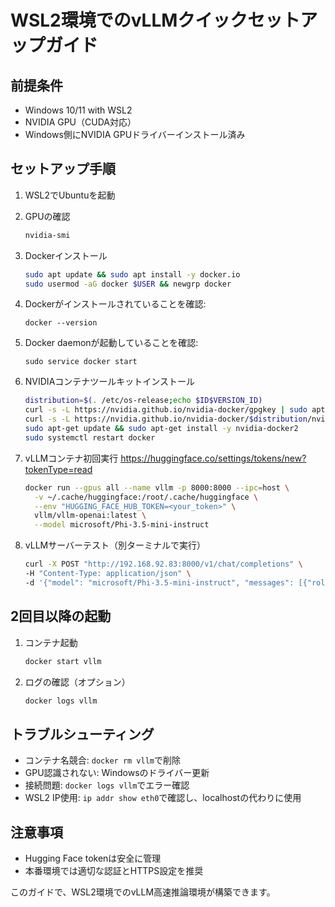 # WSL2環境でのvLLMクイックセットアップガイド

## 前提条件
- Windows 10/11 with WSL2
- NVIDIA GPU（CUDA対応）
- Windows側にNVIDIA GPUドライバーインストール済み
 

## セットアップ手順

1. WSL2でUbuntuを起動

2. GPUの確認
   ```bash
   nvidia-smi
   ```

3. Dockerインストール
   ```bash
   sudo apt update && sudo apt install -y docker.io
   sudo usermod -aG docker $USER && newgrp docker
   ```
1. Dockerがインストールされていることを確認:
   ```
   docker --version
   ```
2. Docker daemonが起動していることを確認:
   ```
   sudo service docker start
   ```
4. NVIDIAコンテナツールキットインストール
   ```bash
   distribution=$(. /etc/os-release;echo $ID$VERSION_ID)
   curl -s -L https://nvidia.github.io/nvidia-docker/gpgkey | sudo apt-key add -
   curl -s -L https://nvidia.github.io/nvidia-docker/$distribution/nvidia-docker.list | sudo tee /etc/apt/sources.list.d/nvidia-docker.list
   sudo apt-get update && sudo apt-get install -y nvidia-docker2
   sudo systemctl restart docker
   ```

5. vLLMコンテナ初回実行
   https://huggingface.co/settings/tokens/new?tokenType=read
   ```bash
   docker run --gpus all --name vllm -p 8000:8000 --ipc=host \
     -v ~/.cache/huggingface:/root/.cache/huggingface \
     --env "HUGGING_FACE_HUB_TOKEN=<your_token>" \
     vllm/vllm-openai:latest \
     --model microsoft/Phi-3.5-mini-instruct
   ```

7. vLLMサーバーテスト（別ターミナルで実行）
   ```bash
   curl -X POST "http://192.168.92.83:8000/v1/chat/completions" \
   -H "Content-Type: application/json" \
   -d '{"model": "microsoft/Phi-3.5-mini-instruct", "messages": [{"role": "user", "content": "Hello!"}]}'
   ```

## 2回目以降の起動

1. コンテナ起動
   ```bash
   docker start vllm
   ```

2. ログの確認（オプション）
   ```bash
   docker logs vllm
   ```

## トラブルシューティング
- コンテナ名競合: `docker rm vllm`で削除
- GPU認識されない: Windowsのドライバー更新
- 接続問題: `docker logs vllm`でエラー確認
- WSL2 IP使用: `ip addr show eth0`で確認し、localhostの代わりに使用

## 注意事項
- Hugging Face tokenは安全に管理
- 本番環境では適切な認証とHTTPS設定を推奨

このガイドで、WSL2環境でのvLLM高速推論環境が構築できます。
